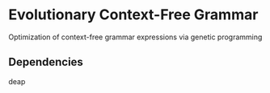 # Evolutionary Context-Free Grammar
Optimization of context-free grammar expressions via genetic programming

## Dependencies
deap
